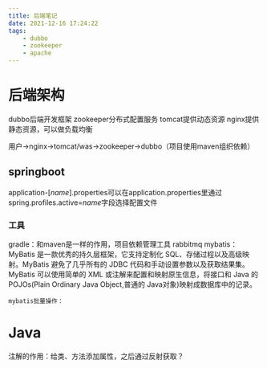 ```yaml
---
title: 后端笔记
date: 2021-12-16 17:24:22
tags:
    - dubbo
    - zookeeper
    - apache
---
```


# 后端架构

dubbo后端开发框架
zookeeper分布式配置服务
tomcat提供动态资源
nginx提供静态资源，可以做负载均衡

用户->nginx->tomcat/was->zookeeper->dubbo（项目使用maven组织依赖）

## springboot

application-[*name*].properties可以在application.properties里通过spring.profiles.active=*name*字段选择配置文件

### 工具

gradle：和maven是一样的作用，项目依赖管理工具
rabbitmq
mybatis：
    MyBatis 是一款优秀的持久层框架，它支持定制化 SQL、存储过程以及高级映射。MyBatis 避免了几乎所有的 JDBC 代码和手动设置参数以及获取结果集。MyBatis 可以使用简单的 XML 或注解来配置和映射原生信息，将接口和 Java 的 POJOs(Plain Ordinary Java Object,普通的 Java对象)映射成数据库中的记录。
    
    mybatis批量操作：


# Java

注解的作用：给类、方法添加属性，之后通过反射获取？
